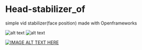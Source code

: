 # Head-stabilizer_of
simple vid stabilizer(face position) made with Openframeworks

![alt text](http://gilpark.com/wp-content/uploads/2016/06/Screen-Shot-2016-06-15-at-10.15.27-AM.png "img 1")
![alt text](http://gilpark.com/wp-content/uploads/2016/06/Screen-Shot-2016-06-15-at-10.15.12-AM.png "img 2")

[![IMAGE ALT TEXT HERE](http://img.youtube.com/vi/UXS_9iKJzQw/0.jpg)](http://www.youtube.com/watch?v=UXS_9iKJzQw)
